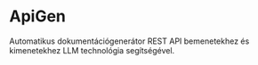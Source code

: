 # ApiGen

Automatikus dokumentációgenerátor REST API bemenetekhez és kimenetekhez LLM technológia segítségével.